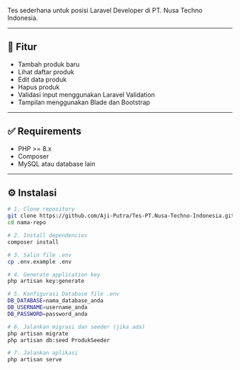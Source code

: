 Tes sederhana untuk posisi Laravel Developer di PT. Nusa Techno Indonesia.

---

## 🚀 Fitur

- Tambah produk baru  
- Lihat daftar produk  
- Edit data produk  
- Hapus produk  
- Validasi input menggunakan Laravel Validation  
- Tampilan menggunakan Blade dan Bootstrap  

---

## ✅ Requirements

- PHP >= 8.x  
- Composer  
- MySQL atau database lain  

---

## ⚙️ Instalasi

```bash
# 1. Clone repository
git clone https://github.com/Aji-Putra/Tes-PT.Nusa-Techno-Indonesia.git
cd nama-repo

# 2. Install dependencies
composer install

# 3. Salin file .env
cp .env.example .env

# 4. Generate application key
php artisan key:generate

# 5. Konfigurasi Database file .env
DB_DATABASE=nama_database_anda
DB_USERNAME=username_anda
DB_PASSWORD=password_anda

# 6. Jalankan migrasi dan seeder (jika ada)
php artisan migrate
php artisan db:seed ProdukSeeder

# 7. Jalankan aplikasi
php artisan serve
